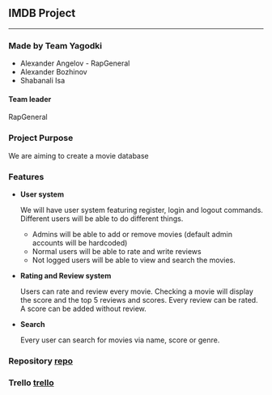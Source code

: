 ## IMDB Project

----

### Made by Team Yagodki

- Alexander Angelov - RapGeneral
- Alexander Bozhinov
- Shabanali Isa

#### Team leader
RapGeneral

### Project Purpose
We are aiming to create a movie database 

### Features 
- <b>User system</b>

    We will have user system featuring register, login and logout commands.
    Different users will be able to do different things.
    - Admins will be able to add or remove movies (default admin accounts will be hardcoded)
    - Normal users will be able to rate and write reviews
    - Not logged users will be able to view and search the movies.
    
- <b>Rating and Review system</b>

    Users can rate and review every movie. Checking a movie will display the score and the top 5 reviews and scores.
    Every review can be rated.
    A score can be added without review.

- <b>Search</b>

    Every user can search for movies via name, score or genre.
    
### Repository [repo]
### Trello [trello]

[repo]: https://gitlab.com/RapGeneral/nazovenoimdb.git
[trello]: https://trello.com/invite/b/x9KipY89/51d2f7e9640728ecb123e38f528811d2/imdb